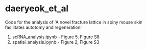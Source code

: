 # daeryeok_et_al
Code for the analysis of 'A novel fracture lattice in spiny mouse skin facilitates autotomy and regeneration'

1. scRNA_analysis.ipynb  - Figure 5, Figure S8
2. spatial_analysis.ipynb - Figure 2, Figure S3
